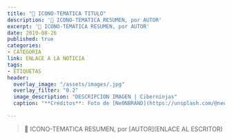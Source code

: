 ```yaml
---
title: "📰 ICONO-TEMATICA TITULO"
description: '📰 ICONO-TEMATICA RESUMEN, por AUTOR'
excerpt: '📰 ICONO-TEMATICA RESUMEN, por AUTOR'
date: 2019-08-26
published: true
categories:
- CATEGORIA
link: ENLACE A LA NOTICIA
tags:
- ETIQUETAS
header:
  overlay_image: "/assets/images/.jpg"
  overlay_filter: "0.2"
  image_description: "DESCRIPCION IMAGEN | Ciberninjas"
  caption: "**Créditos**: Foto de [NeONBRAND](https://unsplash.com/@neonbrand?utm_source=unsplash&utm_medium=referral&utm_content=creditCopyText) en [Unsplash](https://unsplash.com/collections/8502157/news?utm_source=unsplash&utm_medium=referral&utm_content=creditCopyText)"

---
```

> 📰 ICONO-TEMATICA RESUMEN, por [AUTOR](ENLACE AL ESCRITOR)

<!-- CONTENIDO -->